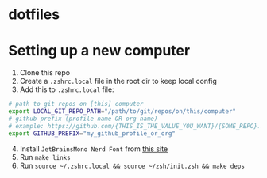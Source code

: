 # dotfiles 

# Setting up a new computer

1. Clone this repo
2. Create a `.zshrc.local` file in the root dir to keep local config
3. Add this to `.zshrc.local` file:

```sh
# path to git repos on [this] computer
export LOCAL_GIT_REPO_PATH="/path/to/git/repos/on/this/computer"
# github prefix (profile name OR org name)
# example: https://github.com/{THIS_IS_THE_VALUE_YOU_WANT}/{SOME_REPO}.git
export GITHUB_PREFIX="my_github_profile_or_org"
```

4. Install `JetBrainsMono Nerd Font` from [this site](https://www.nerdfonts.com/font-downloads)
5. Run `make links`
5. Run `source ~/.zshrc.local && source ~/zsh/init.zsh && make deps`

